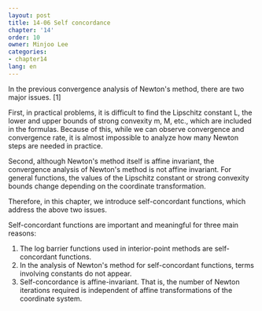 ```yaml
---
layout: post
title: 14-06 Self concordance
chapter: '14'
order: 10
owner: Minjoo Lee
categories:
- chapter14
lang: en
---
```

In the previous convergence analysis of Newton's method, there are two major issues. [1]

First, in practical problems, it is difficult to find the Lipschitz constant L, the lower and upper bounds of strong convexity m, M, etc., which are included in the formulas. Because of this, while we can observe convergence and convergence rate, it is almost impossible to analyze how many Newton steps are needed in practice.

Second, although Newton's method itself is affine invariant, the convergence analysis of Newton's method is not affine invariant. For general functions, the values of the Lipschitz constant or strong convexity bounds change depending on the coordinate transformation.

Therefore, in this chapter, we introduce self-concordant functions, which address the above two issues.

Self-concordant functions are important and meaningful for three main reasons:

1. The log barrier functions used in interior-point methods are self-concordant functions.
2. In the analysis of Newton's method for self-concordant functions, terms involving constants do not appear.
3. Self-concordance is affine-invariant. That is, the number of Newton iterations required is independent of affine transformations of the coordinate system.